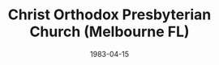 ---
date: &id001 1983-04-15
end_date: null
location:
  address: null
  city: Melbourne
  state: FL
minister:
- end: 1983-12-31
  name: Calvin Cummings
  start: 1983-01-01
  type: pastor
- end: 1986-12-31
  name: Gary Edwards
  start: 1983-01-01
  type: pastor
ministers:
- Calvin Cummings
- Gary Edwards
name: Christ Orthodox Presbyterian Church
names:
- end: 1986-12-16
  name: Christ Orthodox Presbyterian Church
  start: 1983-04-15
origination_date: *id001
raw_data: "FLORIDA Melbourne\n\nChrist Orthodox Presbyterian Church  (April 15, 1983\u2013\
  December 16, 1986)\nPastors: Calvin Cummings, 1983\nGary Edwards, 1983\u201386"
received_from: MISSING
states:
- FL
status:
  active: false
  end_date: 1986-12-16
  reason: null
  received_from: null
  withdrawal_to: null
title: Christ Orthodox Presbyterian Church (Melbourne FL)

---